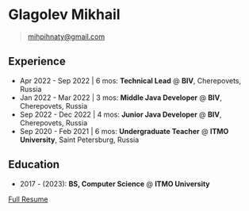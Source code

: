 # Glagolev Mikhail

> [mihpihnaty@gmail.com](mailto:mihpihnaty@gmail.com)

## Experience

- Apr 2022 - Sep 2022  | 6 mos: **Technical Lead** @ **BIV**, Cherepovets, Russia
- Jan 2022 - Mar 2022  | 3 mos: **Middle Java Developer** @ **BIV**, Cherepovets, Russia
- Sep 2022 - Dec 2022 | 4 mos: **Junior Java Developer** @ **BIV**, Cherepovets, Russia
- Sep 2020 - Feb 2021 | 6 mos: **Undergraduate Teacher** @ **ITMO University**, Saint Petersburg, Russia

## Education

- 2017 - (2023): **BS, Computer Science** @ **ITMO University**

[Full Resume](resume.pdf)

